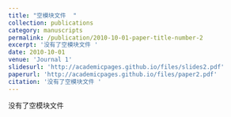 ```yaml
---
title: "空模块文件  "
collection: publications
category: manuscripts
permalink: /publication/2010-10-01-paper-title-number-2
excerpt: '没有了空模块文件 '
date: 2010-10-01
venue: 'Journal 1'
slidesurl: 'http://academicpages.github.io/files/slides2.pdf'
paperurl: 'http://academicpages.github.io/files/paper2.pdf'
citation: '没有了空模块文件 '
---
```


没有了空模块文件  
